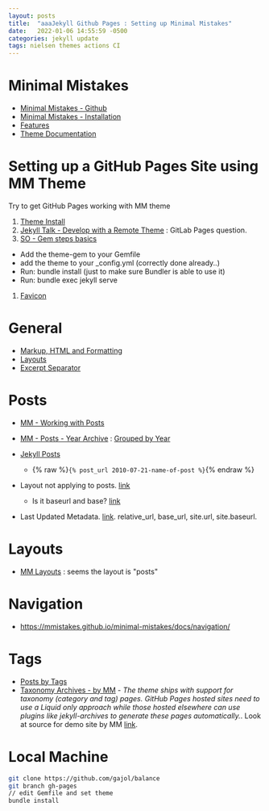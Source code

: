 ```yaml
---
layout: posts
title:  "aaaJekyll Github Pages : Setting up Minimal Mistakes"
date:   2022-01-06 14:55:59 -0500
categories: jekyll update
tags: nielsen themes actions CI
---
```


# Minimal Mistakes
- [Minimal Mistakes - Github](https://mmistakes.github.io/minimal-mistakes/)
- [Minimal Mistakes - Installation](https://mmistakes.github.io/minimal-mistakes/docs/installation/)
- [Features](https://mmistakes.github.io/minimal-mistakes/about/)
- [Theme Documentation](https://mmistakes.github.io/minimal-mistakes/docs/quick-start-guide/)


# Setting up a GitHub Pages Site using MM Theme
Try to get GitHub Pages working with MM theme
1. [Theme Install](http://gabe-lade.com/theme-setup/)
1. [Jekyll Talk - Develop with a Remote Theme](https://talk.jekyllrb.com/t/how-to-develop-wth-remote-theme/6021) : GitLab Pages question.
1. [SO - Gem steps basics](https://stackoverflow.com/questions/46380722/jekyll-theme-could-not-be-found)
  -  Add the theme-gem to your Gemfile
  -  add the theme to your _config.yml (correctly done already..)
  -  Run: bundle install (just to make sure Bundler is able to use it)
  -  Run: bundle exec jekyll serve
1. [Favicon](https://github.com/mmistakes/minimal-mistakes/issues/585)

# General
- [Markup, HTML and Formatting](https://mmistakes.github.io/minimal-mistakes/markup/markup-html-tags-and-formatting/)
- [Layouts](https://mmistakes.github.io/minimal-mistakes/docs/layouts/)
- [Excerpt Separator](http://jekyllrb.com/docs/posts/#post-excerpts)

# Posts
- [MM - Working with Posts](https://mmistakes.github.io/minimal-mistakes/docs/posts/)
- [MM - Posts - Year Archive](https://mmistakes.github.io/minimal-mistakes/docs/layouts/#archive-layout) : [Grouped by Year](https://github.com/mmistakes/minimal-mistakes/blob/master/docs/_pages/year-archive.md)
- [Jekyll Posts](https://jekyllrb.com/docs/liquid/tags/#linking-to-posts)
   - {% raw  %}`{% post_url 2010-07-21-name-of-post %}`{% endraw  %}

- Layout not applying to posts. [link](https://talk.jekyllrb.com/t/solved-layout-not-applying-to-individual-posts-only/2971)
  - Is it baseurl and base? [link](https://talk.jekyllrb.com/t/relative-url-and-baseurl/2051)

- Last Updated Metadata. [link](https://solomonvictorino.com/better-post-dates-jekyll/).  relative_url, base_url, site.url, site.baseurl.

# Layouts
- [MM Layouts](https://mmistakes.github.io/minimal-mistakes/docs/layouts/) : seems the layout is "posts"

# Navigation
- https://mmistakes.github.io/minimal-mistakes/docs/navigation/

# Tags
- [Posts by Tags](https://mmistakes.github.io/minimal-mistakes/tags/)
- [Taxonomy Archives - by MM](https://mmistakes.github.io/minimal-mistakes/docs/layouts/#taxonomy-archives) - *The theme ships with support for taxonomy (category and tag) pages. GitHub Pages hosted sites need to use a Liquid only approach while those hosted elsewhere can use plugins like jekyll-archives to generate these pages automatically.*.   Look at source for demo site by MM [link](https://github.com/mmistakes/minimal-mistakes/tree/master/docs/_pages).

# Local Machine

``` sh
git clone https://github.com/gajol/balance
git branch gh-pages
// edit Gemfile and set theme
bundle install
```
